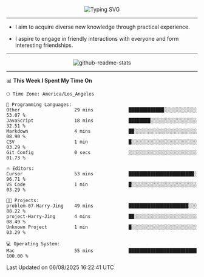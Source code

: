 <p align="center">
  <img src="https://readme-typing-svg.demolab.com?font=Fira+Code&weight=500&size=32&duration=2500&pause=1600&center=true&vCenter=true&random=false&width=1024&height=64&lines=Hi+there+%F0%9F%91%8B;I'm+delighted+you+could+make+it+here+%F0%9F%8E%89;I'm+Harry%2C+a+college+student+still+finding+my+way" alt="Typing SVG" />
</p>


---


- I aim to acquire diverse new knowledge through practical experience.

- I aspire to engage in friendly interactions with everyone and form interesting friendships.


---


<p align="center">
  <img src="https://github-readme-stats.vercel.app/api?username=Harry-Jing&show_icons=true" alt="github-readme-stats"/>
</p>


---

<!--START_SECTION:waka-->
📊 **This Week I Spent My Time On** 

```text
🕑︎ Time Zone: America/Los_Angeles

💬 Programming Languages: 
Other                    29 mins             █████████████░░░░░░░░░░░░   53.07 % 
JavaScript               18 mins             ████████░░░░░░░░░░░░░░░░░   32.51 % 
Markdown                 4 mins              ██░░░░░░░░░░░░░░░░░░░░░░░   08.90 % 
CSV                      1 min               █░░░░░░░░░░░░░░░░░░░░░░░░   03.29 % 
Git Config               0 secs              ░░░░░░░░░░░░░░░░░░░░░░░░░   01.73 % 

🔥 Editors: 
Cursor                   53 mins             ████████████████████████░   96.71 % 
VS Code                  1 min               █░░░░░░░░░░░░░░░░░░░░░░░░   03.29 % 

🐱‍💻 Projects: 
problem-07-Harry-Jing    49 mins             ██████████████████████░░░   88.22 % 
project-Harry-Jing       4 mins              ██░░░░░░░░░░░░░░░░░░░░░░░   08.49 % 
Unknown Project          1 min               █░░░░░░░░░░░░░░░░░░░░░░░░   03.29 % 

💻 Operating System: 
Mac                      55 mins             █████████████████████████   100.00 % 
```


 Last Updated on 06/08/2025 16:22:41 UTC
<!--END_SECTION:waka-->
